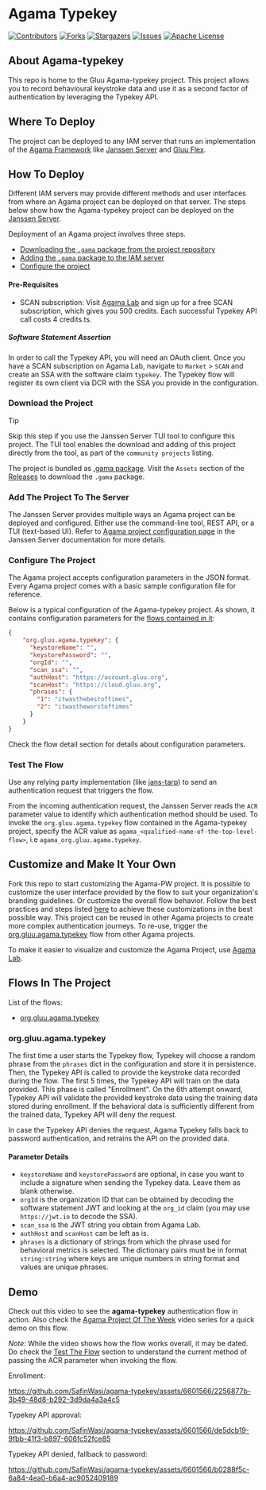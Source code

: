 # Agama Typekey

[![Contributors][contributors-shield]][contributors-url]
[![Forks][forks-shield]][forks-url]
[![Stargazers][stars-shield]][stars-url]
[![Issues][issues-shield]][issues-url]
[![Apache License][license-shield]][license-url]

## About Agama-typekey

This repo is home to the Gluu Agama-typekey project. This project allows you to 
record behavioural keystroke data and use it as a second factor of authentication 
by leveraging the Typekey API.




## Where To Deploy

The project can be deployed to any IAM server that runs an implementation of 
the [Agama Framework](https://docs.jans.io/head/agama/introduction/) like 
[Janssen Server](https://jans.io) and [Gluu Flex](https://gluu.org/flex/).


## How To Deploy

Different IAM servers may provide different methods and 
user interfaces from where an Agama project can be deployed on that server. 
The steps below show how the Agama-typekey project can be deployed on the 
[Janssen Server](https://jans.io). 

Deployment of an Agama project involves three steps.

- [Downloading the `.gama` package from the project repository](#download-the-project)
- [Adding the `.gama` package to the IAM server](#add-the-project-to-the-server)
- [Configure the project](#configure-the-project)


#### Pre-Requisites

* SCAN subscription: Visit [Agama Lab](https://gluu.org/agama-lab) 
and sign up for a free SCAN subscription, which gives you 500 credits. 
Each successful Typekey API call costs 4 credits.ts. 


##### Software Statement Assertion

In order to call the Typekey API, you will need an OAuth client. Once you have 
a SCAN subscription on Agama Lab, navigate to `Market` > `SCAN` and create an 
SSA with the software claim `typekey`. The Typekey flow will register its own 
client via DCR with the SSA you provide in the configuration. 


### Download the Project

> [!TIP]
> Skip this step if you use the Janssen Server TUI tool to 
> configure this project. The TUI tool enables the download and adding of this 
> project directly from the tool, as part of the `community projects` listing. 

The project is bundled as 
[.gama package](https://docs.jans.io/head/agama/gama-format/). 
Visit the `Assets` section of the 
[Releases](https://github.com/GluuFederation/agama-typekey/releases) to download 
the `.gama` package.

### Add The Project To The Server

The Janssen Server provides multiple ways an Agama project can be 
deployed and configured. Either use the command-line tool, REST API, or a 
TUI (text-based UI). Refer to 
[Agama project configuration page](https://docs.jans.io/head/admin/config-guide/auth-server-config/agama-project-configuration/) in the Janssen Server documentation for more details.

### Configure The Project

The Agama project accepts configuration parameters in the JSON format. Every Agama 
project comes with a basic sample configuration file for reference.

Below is a typical configuration of the Agama-typekey project. As shown, it contains
configuration parameters for the [flows contained in it](#flows-in-the-project):

```json
{
    "org.gluu.agama.typekey": {
      "keystoreName": "",
      "keystorePassword": "", 
      "orgId": "",
      "scan_ssa": "",
      "authHost": "https://account.gluu.org",
      "scanHost": "https://cloud.gluu.org",
      "phrases": {
        "1": "itwasthebestoftimes",
        "2": "itwastheworstoftimes"
      }
    }
}
```
Check the flow detail section for details about configuration parameters.


### Test The Flow

Use any relying party implementation (like [jans-tarp](https://github.com/JanssenProject/jans/tree/main/demos/jans-tarp)) 
to send an authentication request that triggers the flow.

From the incoming authentication request, the Janssen Server reads the `ACR` 
parameter value to identify which authentication method should be used. 
To invoke the `org.gluu.agama.typekey` flow contained in the Agama-typekey project, 
specify the ACR value as `agama_<qualified-name-of-the-top-level-flow>`, 
i.e  `agama_org.gluu.agama.typekey`.


## Customize and Make It Your Own

Fork this repo to start customizing the Agama-PW project. It is possible to 
customize the user interface provided by the flow to suit your organization's 
branding 
guidelines. Or customize the overall flow behavior. Follow the best 
practices and steps listed 
[here](https://docs.jans.io/head/admin/developer/agama/agama-best-practices/#project-reuse-and-customizations) 
to achieve these customizations in the best possible way.
This project can be reused in other Agama projects to create more complex
authentication journeys. To re-use, trigger the [org.gluu.agama.typekey](#orggluuagamatypekey) 
flow from other Agama projects.

To make it easier to visualize and customize the Agama Project, use 
[Agama Lab](https://cloud.gluu.org/agama-lab/login).


## Flows In The Project

List of the flows: 

- [org.gluu.agama.typekey](#orggluuagamatypekey)


### org.gluu.agama.typekey

The first time a user starts the Typekey flow, Typekey will choose a random 
phrase from the `phrases` dict in the configuration and store it in persistence. 
Then, the Typekey API is called to provide the keystroke data recorded during 
the flow. The first 5 times, the Typekey API will train on the data provided. 
This phase is called "Enrollment". On the 6th attempt onward, Typekey API will 
validate the provided keystroke data using the training data stored during 
enrollment. If the behavioral data is sufficiently different from the trained 
data, Typekey API will deny the request.

In case the Typekey API denies the request, Agama Typekey falls back to password 
authentication, and retrains the API on the provided data.


#### Parameter Details

- `keystoreName` and `keystorePassword` are optional, in case you want to include a signature when sending the Typekey data. Leave them as blank otherwise.
- `orgId` is the organization ID that can be obtained by decoding the software statement JWT and looking at the `org_id` claim (you may use `https://jwt.io` to decode the SSA).
- `scan_ssa` is the JWT string you obtain from Agama Lab.
- `authHost` and `scanHost` can be left as is.
- `phrases` is a dictionary of strings from which the phrase used for behavioral metrics is selected. The dictionary pairs must be in format `string:string` where keys are unique numbers in string format and values are unique phrases. 


## Demo


Check out this video to see the **agama-typekey** authentication flow in action.
Also check the
[Agama Project Of The Week](https://gluu.org/agama-project-of-the-week/) video
series for a quick demo on this flow.

*Note:*
While the video shows how the flow works overall, it may be dated. Do check the
[Test The Flow](#test-the-flow) section to understand the current
method of passing the ACR parameter when invoking the flow.

Enrollment:

https://github.com/SafinWasi/agama-typekey/assets/6601566/2256877b-3b49-48d8-b292-3d9da4a3a4c5



Typekey API approval:



https://github.com/SafinWasi/agama-typekey/assets/6601566/de5dcb19-9fbb-41f3-b897-606fc52fce85




Typekey API denied, fallback to password:


https://github.com/SafinWasi/agama-typekey/assets/6601566/b0288f5c-6a84-4ea0-b6a4-ac9052409189



<!-- This are stats url reference for this repository -->

[contributors-shield]: https://img.shields.io/github/contributors/GluuFederation/agama-typekey.svg?style=for-the-badge

[contributors-url]: https://github.com/GluuFederation/agama-typekey/graphs/contributors

[forks-shield]: https://img.shields.io/github/forks/GluuFederation/agama-typekey.svg?style=for-the-badge

[forks-url]: https://github.com/GluuFederation/agama-typekey/network/members

[stars-shield]: https://img.shields.io/github/stars/GluuFederation/agama-typekey?style=for-the-badge

[stars-url]: https://github.com/GluuFederation/agama-typekey/stargazers

[issues-shield]: https://img.shields.io/github/issues/GluuFederation/agama-typekey.svg?style=for-the-badge

[issues-url]: https://github.com/GluuFederation/agama-typekey/issues

[license-shield]: https://img.shields.io/github/license/GluuFederation/agama-typekey.svg?style=for-the-badge

[license-url]: https://github.com/GluuFederation/agama-typekey/blob/main/LICENSE
